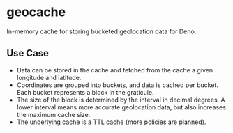 # geocache
In-memory cache for storing bucketed geolocation data for Deno.

## Use Case

- Data can be stored in the cache and fetched from the cache a given longitude and latitude.
- Coordinates are grouped into buckets, and data is cached per bucket. Each bucket represents a block in the graticule.
- The size of the block is determined by the interval in decimal degrees. A lower interval means more accurate geolocation data, but also increases the maximum cache size.
- The underlying cache is a TTL cache (more policies are planned).
